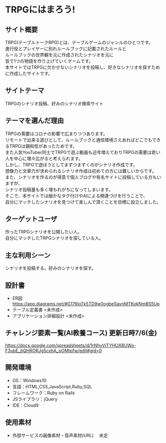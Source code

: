 ﻿# TRPGにはまろう!

## サイト概要
TRPG(テーブルトークRPG)とは、テーブルゲームのジャンルのひとつです。  
進行役とプレイヤーに別れルールブックに記載されたルールと  
ルールブックの世界観を元に作成されたシナリオを元に  
皆で1つの物語を作り上げていくゲームです。  
本サイトではTRPGに欠かせないシナリオを投稿し、好きなシナリオを探すために作成したサイトです。

## サイトテーマ
TRPGのシナリオ投稿、好みのシナリオ検索サイト

## テーマを選んだ理由
TRPGの需要はコロナの影響で広まりつつあります。  
リモートで出来る遊びとして、ルールブックと通信環境さえあればどこでもできるTRPGは親和性があったためです。  
また人気YouTuber同士でTRPGで遊ぶ動画も近年増えておりTRPGの需要は若い人を中心に増々広がると考えられます。  
しかし、TRPGで遊ぼうとしてまずつまずくのがシナリオ作成です。  
想像力と文章力が求められるシナリオ作成は初めての方には難しいからです。  
また、シナリオを作るのが得意で個人ブログや有名サイトに投稿している方もいますが、  
シナリオ投稿量も多く埋もれがちになってしまいます。  
そこで、本サイトでは細かなタグ付けやAIによる関連づけを行うことで、  
自分にマッチしたシナリオを見つけて楽しんで頂くことを目標に設立しました。  

## ターゲットユーザ
作ったTRPGシナリオを公開したい人。  
自分にマッチしたTRPGシナリオを探している人。

## 主な利用シーン
シナリオを投稿する。好みのシナリオを探す。

## 設計書
- ER図
https://app.diagrams.net/#G176IoTk5TD9w0ogbeSavnMTKokNmBS5Up
- テーブル定義書
<未作成>
- アプリケーション詳細設計
<未作成>

## チャレンジ要素一覧(AI教養コース) 更新日時7/6(金)
https://docs.google.com/spreadsheets/d/1rNhvViTYHUX8UWo-F3ubE_bQHRORJg5cxhA_pOMtpfw/edit#gid=0

## 開発環境
- OS：Windows10
- 言語：HTML,CSS,JavaScript,Ruby,SQL
- フレームワーク：Ruby on Rails
- JSライブラリ：jQuery
- IDE：Cloud9

## 使用素材
- 外部サービスの画像素材・音声素材(URL)
　未定
